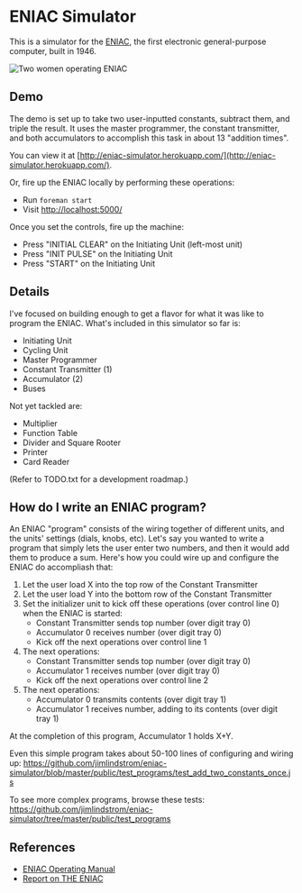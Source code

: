 # ENIAC Simulator

This is a simulator for the [ENIAC](https://en.wikipedia.org/wiki/ENIAC), the first electronic general-purpose computer, built in 1946.

![Two women operating ENIAC](https://upload.wikimedia.org/wikipedia/commons/3/3b/Two_women_operating_ENIAC.gif)

## Demo

The demo is set up to take two user-inputted constants, subtract them, and triple the result. It uses the master programmer, the constant transmitter, and both accumulators to accomplish this task in about 13 "addition times".

You can view it at [http://eniac-simulator.herokuapp.com/](http://eniac-simulator.herokuapp.com/).

Or, fire up the ENIAC locally by performing these operations:

*  Run ```foreman start```
*  Visit [http://localhost:5000/](http://localhost:5000/)

Once you set the controls, fire up the machine:

*  Press "INITIAL CLEAR" on the Initiating Unit (left-most unit)
*  Press "INIT PULSE" on the Initiating Unit
*  Press "START" on the Initiating Unit


## Details

I've focused on building enough to get a flavor for what it was like to program the ENIAC. What's included in this simulator so far is:

* Initiating Unit
* Cycling Unit
* Master Programmer
* Constant Transmitter (1)
* Accumulator (2)
* Buses

Not yet tackled are:

* Multiplier
* Function Table
* Divider and Square Rooter
* Printer
* Card Reader

(Refer to TODO.txt for a development roadmap.)

## How do I write an ENIAC program?

An ENIAC "program" consists of the wiring together of different units, and the units' settings (dials, knobs, etc). Let's say you wanted to write a program that simply lets the user enter two numbers, and then it would add them to produce a sum. Here's how you could wire up and configure the ENIAC do accompliash that:

1. Let the user load X into the top row of the Constant Transmitter
1. Let the user load Y into the bottom row of the Constant Transmitter
1. Set the initializer unit to kick off these operations (over control line 0) when the ENIAC is started:
    * Constant Transmitter sends top number (over digit tray 0)
    * Accumulator 0 receives number (over digit tray 0)
    * Kick off the next operations over control line 1
1. The next operations:
    * Constant Transmitter sends top number (over digit tray 0)
    * Accumulator 1 receives number (over digit tray 0)
    * Kick off the next operations over control line 2
1. The next operations:
    * Accumulator 0 transmits contents (over digit tray 1)
    * Accumulator 1 receives number, adding to its contents (over digit tray 1)

At the completion of this program, Accumulator 1 holds X+Y.

Even this simple program takes about 50-100 lines of configuring and wiring up: https://github.com/jimlindstrom/eniac-simulator/blob/master/public/test_programs/test_add_two_constants_once.js

To see more complex programs, browse these tests: https://github.com/jimlindstrom/eniac-simulator/tree/master/public/test_programs

## References

*  [ENIAC Operating Manual](https://www.google.com/webhp?sourceid=chrome-instant&ion=1&espv=2&ie=UTF-8#q=ENIAC%20Operating%20Manual)
*  [Report on THE ENIAC](http://ftp.arl.mil/mike/comphist/46eniac-report/)

